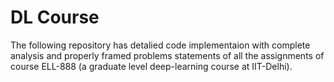 # DL Course

The following repository has detalied code implementaion with complete analysis and properly framed problems statements of all the assignments of course ELL-888 (a graduate level deep-learning course at IIT-Delhi). 